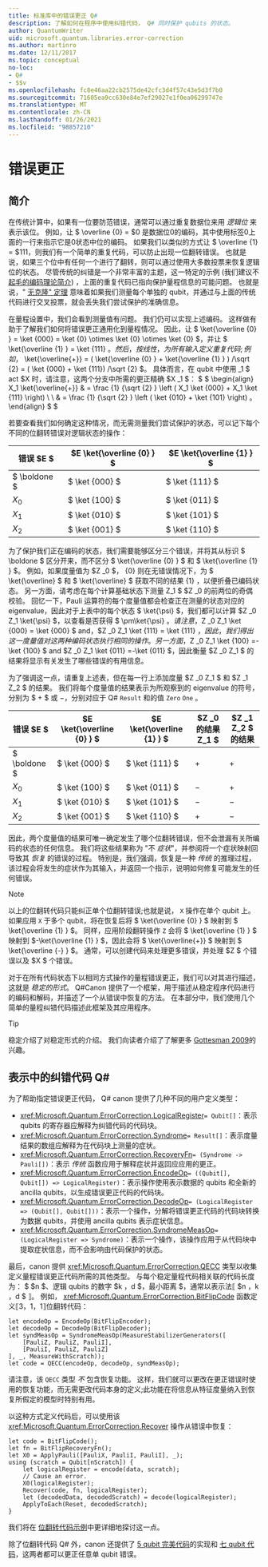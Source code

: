 ```yaml
---
title: 标准库中的错误更正 Q#
description: 了解如何在程序中使用纠错代码， Q# 同时保护 qubits 的状态。
author: QuantumWriter
uid: microsoft.quantum.libraries.error-correction
ms.author: martinro
ms.date: 12/11/2017
ms.topic: conceptual
no-loc:
- Q#
- $$v
ms.openlocfilehash: fc8e46aa22cb2575de42cfc3d4f57c43e5d3f7b0
ms.sourcegitcommit: 71605ea9cc630e84e7ef29027e1f0ea06299747e
ms.translationtype: MT
ms.contentlocale: zh-CN
ms.lasthandoff: 01/26/2021
ms.locfileid: "98857210"
---
```

# <a name="error-correction"></a>错误更正 #

## <a name="introduction"></a>简介 ##

在传统计算中，如果有一位要防范错误，通常可以通过重复数据位来用 *逻辑位* 来表示该位。
例如，让 $ \overline {0} = $0 是数据位0的编码，其中使用标签0上面的一行来指示它是0状态中位的编码。
如果我们以类似的方式让 $ \overline {1} = $111，则我们有一个简单的重复代码，可以防止出现一位翻转错误。
也就是说，如果三个位中有任何一个进行了翻转，则可以通过使用大多数投票来恢复逻辑位的状态。
尽管传统的纠错是一个非常丰富的主题，这一特定的示例 (我们建议不 [起毛的编码理论简介](https://www.springer.com/us/book/9783540641339)) ，上面的重复代码已指向保护量程信息的可能问题。
也就是说，" [无克隆" 定理](xref:microsoft.quantum.concepts.pauli#the-no-cloning-theorem) 意味着如果我们测量每个单独的 qubit，并通过与上面的传统代码进行交叉投票，就会丢失我们尝试保护的准确信息。

在量程设置中，我们会看到测量值有问题。 我们仍可以实现上述编码。
这样做有助于了解我们如何将错误更正通用化到量程情况。
因此，让 $ \ket{\overline {0} } = \ket {000} = \ket {0} \otimes \ket {0} \otimes \ket {0} $，并让 $ \ket{\overline {1} } = \ket {111} $。
然后，按线性，为所有输入定义重复代码;例如，$ \ket{\overline{+}} = ( \ket{\overline {0} } + \ket{\overline {1} } ) /\sqrt {2} = ( \ket {000} + \ket {111}) /\sqrt {2} $。
具体而言，在 qubit 中使用 _1 $ act $X 时，请注意，这两个分支中所需的更正精确 $X _1 $： $ $ \begin{align} X_1 \ket{\overline{+}} & = \frac {1} {\sqrt {2} } \left ( X_1 \ket {000} + X_1 \ket {111} \right) \\ \\ & = \frac {1} {\sqrt {2} } \left ( \ket {010} + \ket {101} \right) 。
\end{align} $ $

若要查看我们如何确定这种情况，而无需测量我们尝试保护的状态，可以记下每个不同的位翻转错误对逻辑状态的操作：

| 错误 $E $ | $E \ket{\overline {0} } $ | $E \ket{\overline {1} } $ |
| --- | --- | --- |
| $ \boldone $ | $ \ket {000} $ | $ \ket {111} $ |
| $X_0$ | $ \ket {100} $ | $ \ket {011} $ |
| $X_1$ | $ \ket {010} $ | $ \ket {101} $ |
| $X_2$ | $ \ket {001} $ | $ \ket {110} $ |

为了保护我们正在编码的状态，我们需要能够区分三个错误，并将其从标识 $ \boldone $ 区分开来，而不区分 $ \ket{\overline {0} } $ 和 $ \ket{\overline {1} } $。
例如，如果度量值为 $Z _0 $， {0} 则在无错误情况下，为 $ \ket{\overline} $ 和 $ \ket{\overline} $ 获取不同的结果 {1} ，以便折叠已编码状态。
另一方面，请考虑在每个计算基础状态下测量 Z_1 $ $Z _0 的前两位的奇偶校验。
回忆一下，Pauli 运算符的每个度量值都会检查正在测量的状态对应的 eigenvalue，因此对于上表中的每个状态 $ \ket{\psi} $，我们都可以计算 $Z _0 Z_1 \ket{\psi} $，以查看是否获得 $ \pm\ket{\psi} $。
请注意，$Z _0 Z_1 \ket {000} = \ket {000} $ and，$Z _0 Z_1 \ket {111} = \ket {111} $，因此，我们得出这一度量值对这两种编码状态执行相同的操作。
另一方面，$Z _0 Z_1 \ket {100} =-\ket {100} $ and $Z _0 Z_1 \ket {011} =-\ket {011} $，因此衡量 $Z _0 Z_1 $ 的结果将显示有关发生了哪些错误的有用信息。

为了强调这一点，请重复上述表，但在每一行上添加度量 $Z _0 Z_1 $ 和 $Z _1 Z_2 $ 的结果。
我们将每个度量值的结果表示为所观察到的 eigenvalue 的符号，分别为 $ + $ 或 $-$，分别对应于 Q# `Result` 和的值 `Zero` `One` 。

| 错误 $E $ | $E \ket{\overline {0} } $ | $E \ket{\overline {1} } $ | $Z _0 的结果 Z_1 $ | $Z _1 Z_2 $ 的结果 |
| --- | --- | --- | --- | --- |
| $ \boldone $ | $ \ket {000} $ | $ \ket {111} $ | $+$ | $+$ |
| $X_0$ | $ \ket {100} $ | $ \ket {011} $ | $-$ | $+$ |
| $X_1$ | $ \ket {010} $ | $ \ket {101} $ | $-$ | $-$ |
| $X_2$ | $ \ket {001} $ | $ \ket {110} $ | $+$ | $-$ |

因此，两个度量值的结果可唯一确定发生了哪个位翻转错误，但不会泄漏有关所编码的状态的任何信息。
我们将这些结果称为 "不 *症状*"，并参阅将一个症状映射回导致其 *恢复* 的错误的过程。
特别是，我们强调，恢复是一种 *传统* 的推理过程，该过程会将发生的症状作为其输入，并返回一个指示，说明如何修复可能发生的任何错误。

> [!NOTE]
> 以上的位翻转代码只能纠正单个位翻转错误;也就是说， `X` 操作在单个 qubit 上。
> 如果应用 `X` 于多个 qubit，将在恢复后将 $ \ket{\overline {0} } $ 映射到 $ \ket{\overline {1} } $。
> 同样，应用阶段翻转操作 `Z` 会将 $ \ket{\overline {1} } $ 映射到 $-\ket{\overline {1} } $，因此会将 $ \ket{\overline{+}} $ 映射到 $ \ket{\overline {-} } $。
> 通常，可以创建代码来处理更多错误，并处理 $Z $ 个错误以及 $X $ 个错误。

对于在所有代码状态下以相同方式操作的量程错误更正，我们可以对其进行描述，这就是 *稳定的形式*。
Q#Canon 提供了一个框架，用于描述从稳定程序代码进行的编码和解码，并描述了一个从错误中恢复的方法。
在本部分中，我们使用几个简单的量程纠错代码描述此框架及其应用程序。

> [!TIP]
> 稳定介绍了对稳定形式的介绍。
> 我们向读者介绍了了解更多 [Gottesman 2009](https://arxiv.org/abs/0904.2557)的兴趣。

## <a name="representing-error-correcting-codes-in-no-locq"></a>表示中的纠错代码 Q# ##

为了帮助指定错误更正代码， Q# canon 提供了几种不同的用户定义类型：

- <xref:Microsoft.Quantum.ErrorCorrection.LogicalRegister>`= Qubit[]`：表示 qubits 的寄存器应解释为纠错代码的代码块。
- <xref:Microsoft.Quantum.ErrorCorrection.Syndrome>`= Result[]`：表示度量结果的数组应解释为在代码块上测量的症状。
- <xref:Microsoft.Quantum.ErrorCorrection.RecoveryFn>`= (Syndrome -> Pauli[])`：表示 *传统* 函数应用于解释症状并返回应应用的更正。
- <xref:Microsoft.Quantum.ErrorCorrection.EncodeOp>`= ((Qubit[], Qubit[]) => LogicalRegister)`：表示操作使用表示数据的 qubits 和全新的 ancilla qubits，以生成错误更正代码的代码块。
- <xref:Microsoft.Quantum.ErrorCorrection.DecodeOp>`= (LogicalRegister => (Qubit[], Qubit[]))`：表示一个操作，分解将错误更正代码的代码块转换为数据 qubits，并使用 ancilla qubits 表示症状信息。
- <xref:Microsoft.Quantum.ErrorCorrection.SyndromeMeasOp>`= (LogicalRegister => Syndrome)`：表示一个操作，该操作应用于从代码块中提取症状信息，而不会影响由代码保护的状态。

最后，canon 提供 <xref:Microsoft.Quantum.ErrorCorrection.QECC> 类型以收集定义量程错误更正代码所需的其他类型。 与每个稳定量程代码相关联的代码长度为： $ $n $、逻辑 qubits 的数字 $k $，$d $，最小距离 $，通常以表示法⟦ $n $，$k $，$d $ ⟧。 例如， <xref:Microsoft.Quantum.ErrorCorrection.BitFlipCode> 函数定义⟦3，1，1⟧位翻转代码：

```qsharp
let encodeOp = EncodeOp(BitFlipEncoder);
let decodeOp = DecodeOp(BitFlipDecoder);
let syndMeasOp = SyndromeMeasOp(MeasureStabilizerGenerators([
    [PauliZ, PauliZ, PauliI],
    [PauliI, PauliZ, PauliZ]
], _, MeasureWithScratch));
let code = QECC(encodeOp, decodeOp, syndMeasOp);
```

请注意，该 `QECC` 类型 *不* 包含恢复功能。
这样，我们就可以更改在更正错误时使用的恢复功能，而无需更改代码本身的定义;此功能在将信息从特征度量纳入到恢复所假定的模型时特别有用。

以这种方式定义代码后，可以使用该 <xref:Microsoft.Quantum.ErrorCorrection.Recover> 操作从错误中恢复：

```qsharp
let code = BitFlipCode();
let fn = BitFlipRecoveryFn();
let X0 = ApplyPauli([PauliX, PauliI, PauliI], _);
using (scratch = Qubit[nScratch]) {
    let logicalRegister = encode(data, scratch);
    // Cause an error.
    X0(logicalRegister);
    Recover(code, fn, logicalRegister);
    let (decodedData, decodedScratch) = decode(logicalRegister);
    ApplyToEach(Reset, decodedScratch);
}
```

我们将在 [位翻转代码示例](https://github.com/microsoft/Quantum/tree/main/samples/error-correction/bit-flip-code)中更详细地探讨这一点。

除了位翻转代码 Q# 外，canon 还提供了 [5 qubit 完美代码](https://arxiv.org/abs/quant-ph/9602019)的实现和 [七 qubit 代码](https://arxiv.org/abs/quant-ph/9705052)，这两者都可以更正任意单 qubit 错误。
